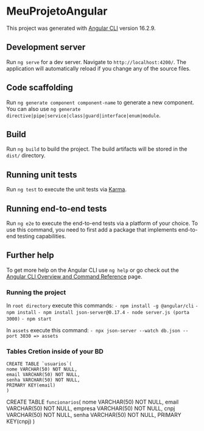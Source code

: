 # MeuProjetoAngular

This project was generated with [Angular CLI](https://github.com/angular/angular-cli) version 16.2.9.

## Development server

Run `ng serve` for a dev server. Navigate to `http://localhost:4200/`. The application will automatically reload if you change any of the source files.

## Code scaffolding

Run `ng generate component component-name` to generate a new component. You can also use `ng generate directive|pipe|service|class|guard|interface|enum|module`.

## Build

Run `ng build` to build the project. The build artifacts will be stored in the `dist/` directory.

## Running unit tests

Run `ng test` to execute the unit tests via [Karma](https://karma-runner.github.io).

## Running end-to-end tests

Run `ng e2e` to execute the end-to-end tests via a platform of your choice. To use this command, you need to first add a package that implements end-to-end testing capabilities.

## Further help

To get more help on the Angular CLI use `ng help` or go check out the [Angular CLI Overview and Command Reference](https://angular.io/cli) page.


### Running the project

In `root directory` execute this commands:
 `- npm install -g @angular/cli`
 `- npm install`
 `- npm install json-server@0.17.4`
 `- node server.js (porta 3000)`
 `- npm start`

In `assets` execute this command:
 `- npx json-server --watch db.json --port 3030 => assets`

### Tables Cretion inside of your BD

```
CREATE TABLE `usuarios`(
nome VARCHAR(50) NOT NULL,
email VARCHAR(50) NOT NULL,
senha VARCHAR(50) NOT NULL,
PRIMARY KEY(email)
)

```
CREATE TABLE `funcionarios`(
  nome VARCHAR(50) NOT NULL,
  email VARCHAR(50) NOT NULL,
  empresa VARCHAR(50) NOT NULL,
  cnpj VARCHAR(50) NOT NULL,
  senha VARCHAR(50) NOT NULL,
  PRIMARY KEY(cnpj)
)
